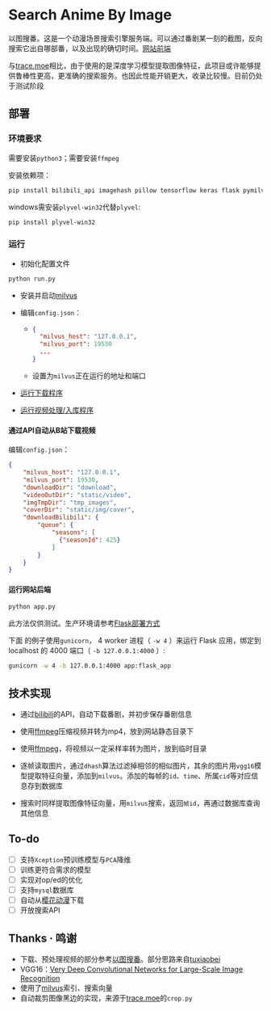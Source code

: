 # Search Anime By Image

以图搜番。这是一个动漫场景搜索引擎服务端。可以通过番剧某一刻的截图，反向搜索它出自哪部番，以及出现的确切时间。[网站前端](https://anime.krytro.com)

与[trace.moe](https://github.com/soruly/trace.moe)相比，由于使用的是深度学习模型提取图像特征，此项目或许能够提供鲁棒性更高，更准确的搜索服务。也因此性能开销更大，收录比较慢。目前仍处于测试阶段

## 部署

### 环境要求

需要安装`python3`；需要安装`ffmpeg`

安装依赖项：

```bash
pip install bilibili_api imagehash pillow tensorflow keras flask pymilvus opencv-python sklearn joblib plyvel
```
windows需安装`plyvel-win32`代替`plyvel`:
```bash
pip install plyvel-win32
```

### 运行

- 初始化配置文件

```bash
python run.py
```

- 安装并启动[milvus](https://milvus.io/cn/)

- 编辑`config.json`：

  - ```json
    {
      "milvus_host": "127.0.0.1",
      "milvus_port": 19530
      ...
    }
    ```

  - 设置为`milvus`正在运行的地址和端口

- [运行下载程序](https://github.com/NitroRCr/SearchAnimeByImage/tree/main/download_bilibili)
- [运行视频处理/入库程序](https://github.com/NitroRCr/SearchAnimeByImage/tree/main/process)

#### 通过API自动从B站下载视频
编辑`config.json`：
```json
{
    "milvus_host": "127.0.0.1",
    "milvus_port": 19530,
    "downloadDir": "download",
    "videoOutDir": "static/video",
    "imgTmpDir": "tmp_images",
    "coverDir": "static/img/cover",
    "downloadBilibili": {
        "queue": {
            "seasons": [
              {"seasonId": 425}
            ]
        }
    }
}
```


#### 运行网站后端

```bash
python app.py
```

此方法仅供测试。生产环境请参考[Flask部署方式](https://dormousehole.readthedocs.io/en/latest/deploying/index.html)

下面 的例子使用`gunicorn`， 4 worker 进程（ `-w 4` ）来运行 Flask 应用，绑定到 localhost 的 4000 端口（ `-b 127.0.0.1:4000` ）:

```bash
gunicorn -w 4 -b 127.0.0.1:4000 app:flask_app
```

## 技术实现

- 通过[bilibili](https://www.bilibili.com/)的API，自动下载番剧，并初步保存番剧信息

- 使用[ffmpeg](https://ffmpeg.org/about.html)压缩视频并转为mp4，放到网站静态目录下
- 使用[ffmpeg](https://ffmpeg.org/about.html)，将视频以一定采样率转为图片，放到临时目录
- 逐帧读取图片，通过`dhash`算法过滤掉相邻的相似图片，其余的图片用`vgg16`模型提取特征向量，添加到`milvus`。添加的每帧的`id`、`time`、所属`cid`等对应信息存到数据库
- 搜索时同样提取图像特征向量，用`milvus`搜索，返回`帧id`，再通过数据库查询其他信息

## To-do

- [ ] 支持`Xception`预训练模型与`PCA`降维
- [ ] 训练更符合需求的模型
- [ ] 实现对op/ed的优化
- [ ] 支持`mysql`数据库
- [ ] 自动从[樱花动漫](http://www.yhdm.io/)下载
- [ ] 开放搜索API

## Thanks · 鸣谢

- 下载、预处理视频的部分参考[以图搜番](https://gitee.com/tuxiaobei/find_video_by_pic#https://github.com/Henryhaohao/Bilibili_video_download)。部分思路来自[tuxiaobei](https://gitee.com/tuxiaobei)
- VGG16：[Very Deep Convolutional Networks for Large-Scale Image Recognition](https://arxiv.org/abs/1409.1556)
- 使用了[milvus](https://github.com/milvus-io/milvus/)索引、搜索向量
- 自动裁剪图像黑边的实现，来源于[trace.moe](https://github.com/soruly/trace.moe)的`crop.py`
